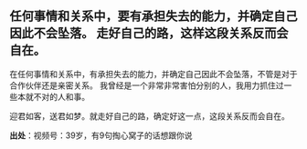 ## 任何事情和关系中，要有承担失去的能力，并确定自己因此不会坠落。 走好自己的路，这样这段关系反而会自在。

在任何事情和关系中，有承担失去的能力，并确定自己因此不会坠落，不管是对于合作伙伴还是亲密关系。 
我曾经是一个非常非常害怕分别的人，我用力抓住过一些本就不对的人和事。  

迎君如客，送君如梦。就走好自己的路，确定好这一点，这段关系反而会自在。

**出处**：视频号：39岁，有9句掏心窝子的话想跟你说
